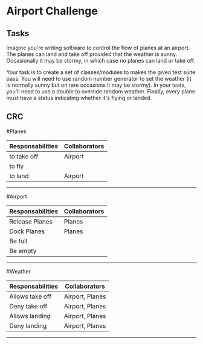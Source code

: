 Airport Challenge
=================

Tasks
-----

Imagine you're writing software to control the flow of planes at an airport. The planes can land and take off provided that the weather is sunny. Occasionally it may be stormy, in which case no planes can land or take off.

Your task is to create a set of classes/modules to makes the given test suite pass. You will need to use random number generator to set the weather (it is normally sunny but on rare occasions it may be stormy). In your tests, you'll need to use a double to override random weather. Finally, every plane must have a status indicating whether it's flying or landed.

CRC
----

#Planes

Responsabilities  |  Collaborators
------------------|---------------
    to take off   |    Airport
    to fly        |
    to land       |    Airport
----------------------------------

#Airport

Responsabilities  |  Collaborators
------------------|---------------
  Release Planes  |	   Planes
  Dock Planes     |	   Planes
  Be full         |      
  Be empty        |
----------------------------------

#Weather

Responsabilities  |  Collaborators
------------------|----------------
  Allows take off |	Airport, Planes
  Deny take off   | Airport, Planes
  Allows landing  | Airport, Planes
  Deny landing    | Airport, Planes
-----------------------------------
	
